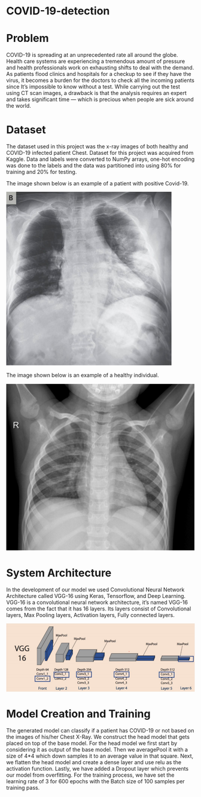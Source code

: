 # COVID-19-detection

# Problem
COVID-19 is spreading at an unprecedented rate all around the globe. Health care systems are experiencing a tremendous amount of pressure and health professionals work on exhausting shifts to deal with the demand. As patients flood clinics and hospitals for a checkup to see if they have the virus, it becomes a burden for the doctors to check all the incoming patients since It’s impossible to know without a test. While carrying out the test using CT scan images, a drawback is that the analysis requires an expert and takes significant time — which is precious when people are sick around the world.

# Dataset
The dataset used in this project was the x-ray images of both healthy and COVID-19 infected patient Chest. Dataset for this project was acquired from Kaggle. Data and labels were converted to NumPy arrays, one-hot encoding was
done to the labels and the data was partitioned into using 80% for training
and 20% for testing.

The image shown below is an example of a patient with positive Covid-19.

![](images/posCovid-19.png)

The image shown below is an example of a healthy individual.

![](images/HealthyIndividual.png)

# System Architecture
In the development of our model we used Convolutional Neural Network
Architecture called VGG-16 using Keras, Tensorflow, and Deep Learning.
VGG-16 is a convolutional neural network architecture, it’s named VGG-16
comes from the fact that it has 16 layers. Its layers consist of Convolutional
layers, Max Pooling layers, Activation layers, Fully connected layers.

![](images/archi.png)

# Model Creation and Training
The generated model can classify if a patient has COVID-19 or not based on the
images of his/her Chest X-Ray. We construct the head model that gets placed on
top of the base model. For the head model we first start by considering it as
output of the base model. Then we averagePool it with a size of 4*4 which down
samples it to an average value in that square. Next, we flatten the head model
and create a dense layer and use relu as the activation function. Lastly, we have
added a Dropout layer which prevents our model from overfitting.
For the training process, we have set the learning rate of 3 for 600 epochs with
the Batch size of 100 samples per training pass.
